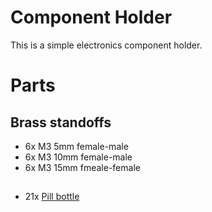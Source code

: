 # Component Holder
This is a simple electronics component holder.


# Parts
## Brass standoffs
 * 6x M3 5mm  female-male
 * 6x M3 10mm female-male
 * 6x M3 15mm fmeale-female
##
 * 21x [Pill bottle](https://www.aliexpress.com/item/7-Pieces-Lot-3ML-Portable-Plastic-Pill-Bottle-Medicine-Case-For-Healthy-Care-Empty-Pill-Holders/32677858742.html)
